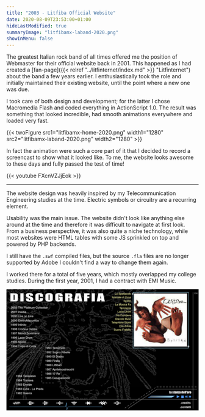 ```yaml
---
title: "2003 - Litfiba Official Website"
date: 2020-08-09T23:53:00+01:00
hideLastModified: true
summaryImage: "litfibamx-laband-2020.png"
showInMenu: false
---
```


The greatest Italian rock band of all times offered me the position of Webmaster for their official website back in 2001.
This happened as I had created a [fan-page]({{< relref "../litfinternet/index.md" >}} "Litfinternet") about the band a few years earlier.
I enthusiastically took the role and initially maintained their existing website, until the point where a new one was due.

I took care of both design and development; for the latter I chose Macromedia Flash and coded everything in ActionScript 1.0. 
The result was something that looked incredible, had smooth animations everywhere and loaded very fast.

{{< twoFigure src1="litfibamx-home-2020.png" width1="1280" src2="litfibamx-laband-2020.png" width2="1280" >}}

In fact the animation were such a core part of it that I decided to record a screencast to show what it looked like. 
To me, the website looks awesome to these days and fully passed the test of time! 

{{< youtube FXcnVZJjEok >}}

---

The website design was heavily inspired by my Telecommunication Engineering studies at the time. Electric symbols or circuitry are a recurring element.

Usability was the main issue. The website didn't look like anything else around at the time and therefore it was difficult to navigate at first look.
From a business perspective, it was also quite a niche technology, while most websites were HTML tables with some JS sprinkled on top and powered by PHP backends.

I still have the `.swf` compiled files, but the source `.fla` files are no longer supported by Adobe I couldn't find a way to change them again.

I worked there for a total of five years, which mostly overlapped my college studies. During the first year, 2001, I had a contract with EMI Music.

![Discography](litfibamx-discography-2020.png)





